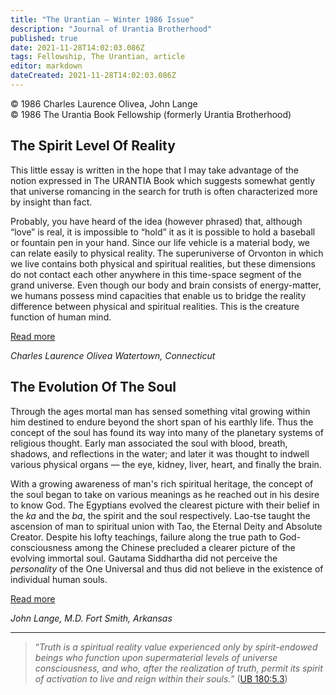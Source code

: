 ```yaml
---
title: "The Urantian — Winter 1986 Issue"
description: "Journal of Urantia Brotherhood"
published: true
date: 2021-11-28T14:02:03.086Z
tags: Fellowship, The Urantian, article
editor: markdown
dateCreated: 2021-11-28T14:02:03.086Z
---
```


<p class="v-card v-sheet theme--light grey lighten-3 px-2">© 1986 Charles Laurence Olivea, John Lange<br>© 1986 The Urantia Book Fellowship (formerly Urantia Brotherhood)</p>

## The Spirit Level Of Reality

This little essay is written in the hope that I may take advantage of the notion expressed in The URANTIA Book which suggests somewhat gently that universe romancing in the search for truth is often characterized more by insight than fact.

Probably, you have heard of the idea (however phrased) that, although “love” is real, it is impossible to “hold” it as it is possible to hold a baseball or fountain pen in your hand. Since our life vehicle is a material body, we can relate easily to physical reality. The superuniverse of Orvonton in which we live contains both physical and spiritual realities, but these dimensions do not contact each other anywhere in this time-space segment of the grand universe. Even though our body and brain consists of energy-matter, we humans possess mind capacities that enable us to bridge the reality difference between physical and spiritual realities. This is the creature function of human mind.

[Read more](/en/article/Charles_Laurence_Olivea/The_spirit_level_of_reality)

_Charles Laurence Olivea_
_Watertown, Connecticut_

## The Evolution Of The Soul

Through the ages mortal man has sensed something vital growing within him destined to endure beyond the short span of his earthly life. Thus the concept of the soul has found its way into many of the planetary systems of religious thought. Early man associated the soul with blood, breath, shadows, and reflections in the water; and later it was thought to indwell various physical organs — the eye, kidney, liver, heart, and finally the brain.

With a growing awareness of man's rich spiritual heritage, the concept of the soul began to take on various meanings as he reached out in his desire to know God. The Egyptians evolved the clearest picture with their belief in the _ka_ and the _ba_, the spirit and the soul respectively. Lao-tse taught the ascension of man to spiritual union with Tao, the Eternal Deity and Absolute Creator. Despite his lofty teachings, failure along the true path to God-consciousness among the Chinese precluded a clearer picture of the evolving immortal soul. Gautama Siddhartha did not perceive the _personality_ of the One Universal and thus did not believe in the existence of individual human souls.

[Read more]()

_John Lange, M.D._
_Fort Smith, Arkansas_

---

> “_Truth is a spiritual reality value experienced only by spirit-endowed beings who function upon supermaterial levels of universe consciousness, and who, after the realization of truth, permit its spirit of activation to live and reign within their souls._” ([UB 180:5.3](/en/The_Urantia_Book/180#p5_3))


